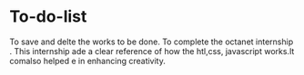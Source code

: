 # To-do-list
To save and delte the works to be done.
To complete the octanet internship .
This internship ade a clear reference of how the htl,css, javascript works.It  comalso helped e in enhancing  creativity.
